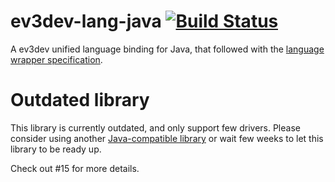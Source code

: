 # ev3dev-lang-java [![Build Status](https://travis-ci.org/mob41/ev3dev-lang-java.svg?branch=master)](https://travis-ci.org/mob41/ev3dev-lang-java)

A ev3dev unified language binding for Java, that followed with the [language wrapper specification](http://ev3dev-lang.readthedocs.org/en/latest/spec.html).

# Outdated library

This library is currently outdated, and only support few drivers. Please consider using another [Java-compatible library](https://github.com/ev3dev-lang-java/ev3dev-lang-java/) or wait few weeks to let this library to be ready up.

Check out #15 for more details.